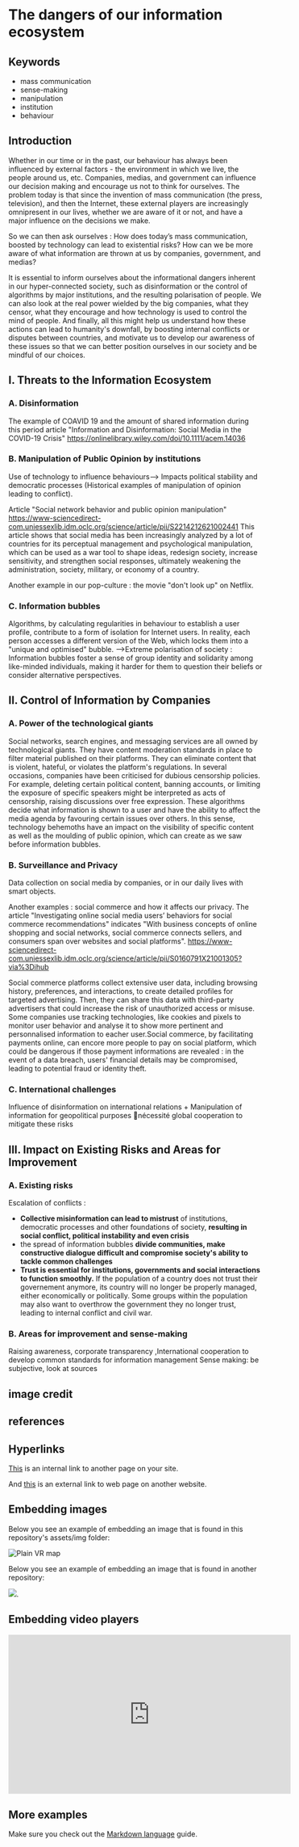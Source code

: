 # The dangers of our information ecosystem
## Keywords
- mass communication
- sense-making
- manipulation
- institution
- behaviour
  
## Introduction
Whether in our time or in the past, our behaviour has always been influenced by external factors - the environment in which we live, the people around us, etc. Companies, medias, and government can influence our decision making and encourage us not to think for ourselves. The problem today is that since the invention of mass communication (the press, television), and then the Internet, these external players are increasingly omnipresent in our lives, whether we are aware of it or not, and have a major influence on the decisions we make. 

So we can then ask ourselves : How does today’s mass communication, boosted by technology can lead to existential risks? How can we be more aware of what information are thrown at us by companies, government, and medias?

It is essential to inform ourselves about the informational dangers inherent in our hyper-connected society, such as disinformation or the control of algorithms by major institutions, and the resulting polarisation of people. We can also look at the real power wielded by the big companies, what they censor, what they encourage and how technology is used to control the mind of people. And finally, all this might help us understand how these actions can lead to humanity's downfall, by boosting internal conflicts or disputes between countries, and motivate us to develop our awareness of these issues so that we can better position ourselves in our society and be mindful of our choices.

## I. Threats to the Information Ecosystem
### A. Disinformation
The example of COAVID 19 and the amount of shared information during this period 
article "Information and Disinformation: Social Media in the COVID-19 Crisis" https://onlinelibrary.wiley.com/doi/10.1111/acem.14036
### B. Manipulation of Public Opinion by institutions
Use of technology to influence behaviours--> Impacts political stability and democratic processes (Historical examples of manipulation of opinion leading to conflict).

Article "Social network behavior and public opinion manipulation" https://www-sciencedirect-com.uniessexlib.idm.oclc.org/science/article/pii/S2214212621002441 
This article shows that social media has been increasingly analyzed by a lot of countries for its perceptual management and psychological manipulation, which can be used as a war tool to shape ideas, redesign society, increase sensitivity, and strengthen social responses, ultimately weakening the administration, society, military, or economy of a country.

Another example in our pop-culture : the movie "don't look up" on Netflix.
### C. Information bubbles
Algorithms, by calculating regularities in behaviour to establish a user profile, contribute to a form of isolation for Internet users. In reality, each person accesses a different version of the Web, which locks them into a "unique and optimised" bubble.
-->Extreme polarisation of society : Information bubbles foster a sense of group identity and solidarity among like-minded individuals, making it harder for them to question their beliefs or consider alternative perspectives.

## II. Control of Information by Companies
### A. Power of the technological giants
Social networks, search engines, and messaging services are all owned by technological giants.
They have content moderation standards in place to filter material published on their platforms. They can eliminate content that is violent, hateful, or violates the platform's regulations. 
In several occasions, companies have been criticised for dubious censorship policies. For example, deleting certain political content, banning accounts, or limiting the exposure of specific speakers might be interpreted as acts of censorship, raising discussions over free expression.
These algorithms decide what information is shown to a user and have the ability to affect the media agenda by favouring certain issues over others. In this sense, technology behemoths have an impact on the visibility of specific content as well as the moulding of public opinion, which can create as we saw before information bubbles.
### B. Surveillance and Privacy
Data collection on social media by companies, or in our daily lives with smart objects.

Another examples : social commerce and how it affects our privacy.
The article "Investigating online social media users’ behaviors for social commerce recommendations" indicates "With business concepts of online shopping and social networks, social commerce connects sellers, and consumers span over websites and social platforms".
https://www-sciencedirect-com.uniessexlib.idm.oclc.org/science/article/pii/S0160791X21001305?via%3Dihub 

Social commerce platforms collect extensive user data, including browsing history, preferences, and interactions, to create detailed profiles for targeted advertising. Then, they can share this data with third-party advertisers that could increase the risk of unauthorized access or misuse. Some companies use tracking technologies, like cookies and pixels to monitor user behavior and analyse it to show more pertinent and personnalised information to eacher user.Social commerce, by facilitating payments online, can encore more people to pay on social platform, which could be dangerous if those payment informations are revealed : in the event of a data breach, users' financial details may be compromised, leading to potential fraud or identity theft. 

### C. International challenges
Influence of disinformation on international relations + Manipulation of information for geopolitical purposes nécessité global cooperation to mitigate these risks
##  III. Impact on Existing Risks and Areas for Improvement
### A. Existing risks
Escalation of conflicts :
- **Collective misinformation can lead to mistrust** of institutions, democratic processes and other foundations of society, **resulting in social conflict, political instability and even crisis**
- the spread of information bubbles **divide communities, make constructive dialogue difficult and compromise society's ability to tackle common challenges**
- **Trust is essential for institutions, governments and social interactions to function smoothly.** If the population of a country does not trust their governement anymore, its country will no longer be properly managed, either economically or politically. Some groups within the population may also want to overthrow the government they no longer trust, leading to internal conflict and civil war.
### B. Areas for improvement and sense-making
Raising awareness, corporate transparency ,International cooperation to develop common standards for information management
Sense making: be subjective, look at sources

## image credit
## references


## Hyperlinks
[This](checklist.md) is an internal link to another page on your site. 

And [this](https://duckduckgo.com/?q=existential+risks&t=brave&ia=web&iai=https%3A%2F%2Fwww.youtube.com%2Fwatch%3Fv%3DdzlxU3g7hUY) is an external link to web page on another website. 

## Embedding images
Below you see an example of embedding an image that is found in this repository's assets/img folder: 

![Plain VR map](assets/img/vr-map-plain.svg)

Below you see an example of embedding an image that is found in another repository:

![](https://khofstadter.com/assets/img/2005-04-01-khofstadter-painting-chien.jpg). 

## Embedding video players

<iframe width="560" height="315" src="https://www.youtube.com/embed/lfPJ7Tz4JGs" title="YouTube video player" frameborder="0" allow="accelerometer; autoplay; clipboard-write; encrypted-media; gyroscope; picture-in-picture" allowfullscreen></iframe>

## More examples
Make sure you check out the [Markdown language](https://guides.github.com/features/mastering-markdown/) guide. 


